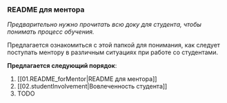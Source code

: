 ### README для ментора

*Предварительно нужно прочитать всю доку для студента,
чтобы понимать процесс обучения.*

Предлагается ознакомиться с этой папкой для понимания,
как следует поступать ментору в различным ситуациях при работе со студентами.

**Предлагается следующий порядок**:

1. [[01.README_forMentor|README для ментора]]
2. [[02.studentInvolvement|Вовлеченность студента]]
3. TODO
